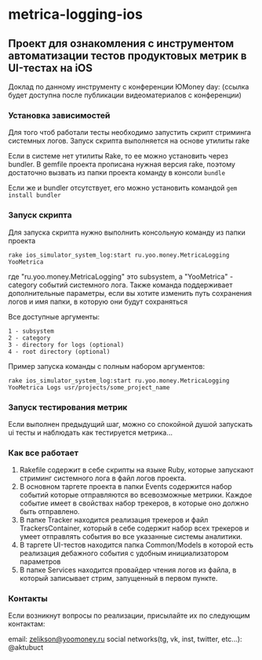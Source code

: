 # metrica-logging-ios
## Проект для ознакомления с инструментом автоматизации тестов продуктовых метрик в UI-тестах на iOS

Доклад по данному инструменту с конференции ЮMoney day: (ссылка будет доступна после публикации видеоматериалов с конференции)

### Установка зависимостей
Для того чтоб работали тесты необходимо запустить скрипт стриминга системных логов. 
Запуск скрипта выполняется на основе утилиты rake

Если в системе нет утилиты Rake, то ее можно установить через bundler.
В gemfile проекта прописана нужная версия rake, поэтому достаточно вызвать из папки проекта команду в консоли 
```bundle```  

Если же и bundler отсутствует, его можно установить командой 
```gem install bundler```  

### Запуск скрипта
Для запуска скрипта нужно выполнить консольную команду из папки проекта 

```rake ios_simulator_system_log:start ru.yoo.money.MetricaLogging YooMetrica```

где "ru.yoo.money.MetricaLogging" это subsystem, а "YooMetrica" - category событий системного лога.
Также команда поддерживает дополнительные параметры, если вы хотите изменить путь сохранения логов и имя папки, в которую они будут сохраняться 

Все доступные аргументы: 
    
    1 - subsystem
    2 - category
    3 - directory for logs (optional)
    4 - root directory (optional)
Пример запуска команды с полным набором аргументов:

```rake ios_simulator_system_log:start ru.yoo.money.MetricaLogging YooMetrica Logs usr/projects/some_project_name```    

### Запуск тестирования метрик
Если выполнен предыдущий шаг, можно со спокойной душой запускать ui тесты и наблюдать как тестируется метрика...

### Как все работает
1) Rakefile содержит в себе скрипты на языке Ruby, которые запускают стриминг системного лога в файл логов проекта.
2) В основном таргете проекта в папки Events содержится набор событий которые отправляются во всевозможные метрики. Каждое событие имеет в свойствах набор трекеров, в которые оно должно быть отправлено.
3) В папке Tracker находится реализация трекеров и файл TrackersContainer, который в себе содержит набор всех трекеров и умеет отправлять события во все указанные системы аналитики.
4) В таргете UI-тестов находится папка Common/Models в которой есть реализация дебажного события с удобным инициализатором параметров
5) В папке Services находится провайдер чтения логов из файла, в который записывает стрим, запущенный в первом пункте.  

### Контакты
Если возникнут вопросы по реализации, присылайте их по следующим контактам:

email: zelikson@yoomoney.ru
social networks(tg, vk, inst, twitter, etc...): @aktubuct
